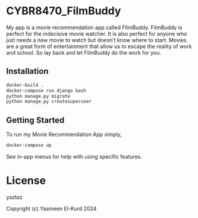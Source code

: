 # CYBR8470_FilmBuddy
My app is a movie recommendation app called FilmBuddy. FilmBuddy is perfect for the indecisive movie watcher. It is also perfect for anyone who just needs a new movie to watch but doesn’t know where to start. Movies are a great form of entertainment that allow us to escape the reality of work and school. So lay back and let FilmBuddy do the work for you. 

## Installation
```bash
docker-build .
docker-compose run django bash
python manage.py migrate
python manage.py createsuperuser
```

## Getting Started
To run my Movie Recommendation App  simply,
```bash
docker-compose up
```
See in-app menus for help with using specific features.

# License
yaztaz

Copyright (c) Yasmeen El-Kurd 2024

